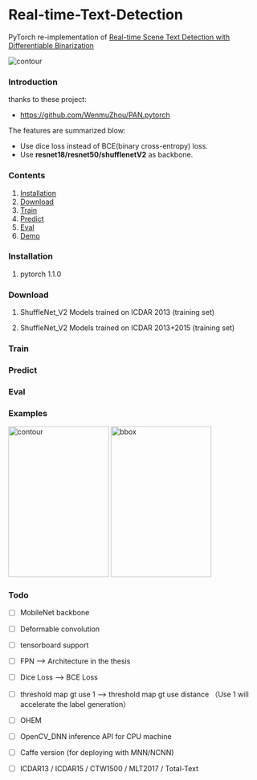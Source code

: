 # Real-time-Text-Detection
PyTorch re-implementation of [Real-time Scene Text Detection with Differentiable Binarization](https://arxiv.org/abs/1911.08947)

<img src="https://github.com/SURFZJY/Real-time-Text-Detection/blob/master/demo/dbnet.png" alt="contour" >

### Introduction

thanks to these project:

- https://github.com/WenmuZhou/PAN.pytorch

The features are summarized blow:

+ Use dice loss instead of BCE(binary cross-entropy) loss.
+ Use **resnet18/resnet50/shufflenetV2** as backbone.  

### Contents
1. [Installation](#installation)
2. [Download](#download)
3. [Train](#train)
4. [Predict](#predict)
5. [Eval](#eval)
6. [Demo](#demo)


### Installation
1. pytorch 1.1.0
 
### Download
1. ShuffleNet_V2 Models trained on ICDAR 2013 (training set) 
 

2. ShuffleNet_V2 Models trained on ICDAR 2013+2015 (training set) 

### Train

### Predict

### Eval

### Examples

<img src="https://github.com/SURFZJY/Real-time-Text-Detection/blob/master/demo/contour.png" width = "200" height = "300" alt="contour" >

<img src="https://github.com/SURFZJY/Real-time-Text-Detection/blob/master/demo/bbox.png" width = "200" height = "300" alt="bbox" >

### Todo

- [ ] MobileNet backbone

- [ ] Deformable convolution

- [ ] tensorboard support

- [ ] FPN --> Architecture in the thesis

- [ ] Dice Loss --> BCE Loss

- [ ] threshold map gt use 1 --> threshold map gt use distance （Use 1 will accelerate the label generation）

- [ ] OHEM 

- [ ] OpenCV_DNN inference API for CPU machine

- [ ] Caffe version (for deploying with MNN/NCNN)

- [ ] ICDAR13 / ICDAR15 / CTW1500 / MLT2017 / Total-Text 
